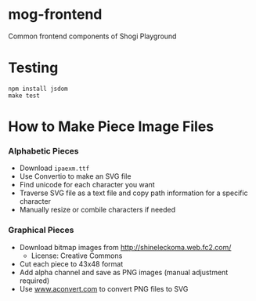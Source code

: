 # mog-frontend
Common frontend components of Shogi Playground

# Testing

```
npm install jsdom
make test
```

# How to Make Piece Image Files

### Alphabetic Pieces

- Download `ipaexm.ttf`
- Use Convertio to make an SVG file
- Find unicode for each character you want
- Traverse SVG file as a text file and copy path information for a specific character
- Manually resize or combile characters if needed

### Graphical Pieces

- Download bitmap images from http://shineleckoma.web.fc2.com/
  - License: Creative Commons
- Cut each piece to 43x48 format
- Add alpha channel and save as PNG images (manual adjustment required)
- Use www.aconvert.com to convert PNG files to SVG

